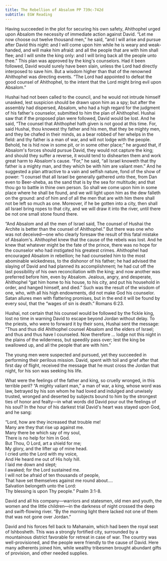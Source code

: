 ```yaml
---
title: The Rebellion of Absalom PP 739c-742d
subtitle: EGW Reading
---
```


Having succeeded in the plot for securing his own safety, Ahithophel urged upon Absalom the necessity of immediate action against David. “Let me now choose out twelve thousand men,” he said, “and I will arise and pursue after David this night: and I will come upon him while he is weary and weak-handed, and will make him afraid: and all the people that are with him shall flee; and I will smite the king only: and I will bring back all the people unto thee.” This plan was approved by the king's counselors. Had it been followed, David would surely have been slain, unless the Lord had directly interposed to save him. But a wisdom higher than that of the renowned Ahithophel was directing events. “The Lord had appointed to defeat the good counsel of Ahithophel, to the intent that the Lord might bring evil upon Absalom.”

Hushai had not been called to the council, and he would not intrude himself unasked, lest suspicion should be drawn upon him as a spy; but after the assembly had dispersed, Absalom, who had a high regard for the judgment of his father's counselor, submitted to him the plan of Ahithophel. Hushai saw that if the proposed plan were followed, David would be lost. And he said, “The counsel that Ahithophel hath given is not good at this time. For, said Hushai, thou knowest thy father and his men, that they be mighty men, and they be chafed in their minds, as a bear robbed of her whelps in the field: and thy father is a man of war, and will not lodge with the people. Behold, he is hid now in some pit, or in some other place;” he argued that, if Absalom's forces should pursue David, they would not capture the king; and should they suffer a reverse, it would tend to dishearten them and work great harm to Absalom's cause. “For,” he said, “all Israel knoweth that thy father is a mighty man, and they which be with him are valiant men.” And he suggested a plan attractive to a vain and selfish nature, fond of the show of power: “I counsel that all Israel be generally gathered unto thee, from Dan even to Beer-sheba, as the sand that is by the sea for multitude; and that thou go to battle in thine own person. So shall we come upon him in some place where he shall be found, and we will light upon him as the dew falleth on the ground: and of him and of all the men that are with him there shall not be left so much as one. Moreover, if he be gotten into a city, then shall all Israel bring ropes to that city, and we will draw it into the river, until there be not one small stone found there.

“And Absalom and all the men of Israel said, The counsel of Hushai the Archite is better than the counsel of Ahithophel.” But there was one who was not deceived—one who clearly foresaw the result of this fatal mistake of Absalom's. Ahithophel knew that the cause of the rebels was lost. And he knew that whatever might be the fate of the prince, there was no hope for the counselor who had instigated his greatest crimes. Ahithophel had encouraged Absalom in rebellion; he had counseled him to the most abominable wickedness, to the dishonor of his father; he had advised the slaying of David and had planned its accomplishment; he had cut off the last possibility of his own reconciliation with the king; and now another was preferred before him, even by Absalom. Jealous, angry, and desperate, Ahithophel “gat him home to his house, to his city, and put his household in order, and hanged himself, and died.” Such was the result of the wisdom of one, who, with all his high endowments, did not make God his counselor. Satan allures men with flattering promises, but in the end it will be found by every soul, that the “wages of sin is death.” Romans 6:23.

Hushai, not certain that his counsel would be followed by the fickle king, lost no time in warning David to escape beyond Jordan without delay. To the priests, who were to forward it by their sons, Hushai sent the message: “Thus and thus did Ahithophel counsel Absalom and the elders of Israel; and thus and thus have I counseled. Now therefore ... lodge not this night in the plains of the wilderness, but speedily pass over; lest the king be swallowed up, and all the people that are with him.”

The young men were suspected and pursued, yet they succeeded in performing their perilous mission. David, spent with toil and grief after that first day of flight, received the message that he must cross the Jordan that night, for his son was seeking his life.

What were the feelings of the father and king, so cruelly wronged, in this terrible peril? “A mighty valiant man,” a man of war, a king, whose word was law, betrayed by his son whom he had loved and indulged and unwisely trusted, wronged and deserted by subjects bound to him by the strongest ties of honor and fealty—in what words did David pour out the feelings of his soul? In the hour of his darkest trial David's heart was stayed upon God, and he sang:

“Lord, how are they increased that trouble me!\
Many are they that rise up against me.\
Many there be which say of my soul,\
There is no help for him in God.\
But Thou, O Lord, art a shield for me;\
My glory, and the lifter up of mine head.\
I cried unto the Lord with my voice,\
And He heard me out of His holy hill.\
I laid me down and slept;\
I awaked; for the Lord sustained me.\
I will not be afraid of ten thousands of people,\
That have set themselves against me round about....\
Salvation belongeth unto the Lord:\
Thy blessing is upon Thy people.” Psalm 3:1-8.

David and all his company—warriors and statesmen, old men and youth, the women and the little children—in the darkness of night crossed the deep and swift-flowing river. “By the morning light there lacked not one of them that was not gone over Jordan.”

David and his forces fell back to Mahanaim, which had been the royal seat of Ishbosheth. This was a strongly fortified city, surrounded by a mountainous district favorable for retreat in case of war. The country was well-provisioned, and the people were friendly to the cause of David. Here many adherents joined him, while wealthy tribesmen brought abundant gifts of provision, and other needed supplies.